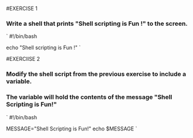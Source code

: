 #EXERCISE 1
### Write a shell that prints "Shell scripting is Fun !" to the screen.

`
#!/bin/bash

echo "Shell scripting is Fun !"
`

#EXERCIISE 2
### Modify the shell script from the previous exercise to include a variable. 
### The variable will hold the contents of the message "Shell Scripting is Fun!"

`
#!/bin/bash

MESSAGE="Shell Scripting is Fun!"
echo $MESSAGE
`

